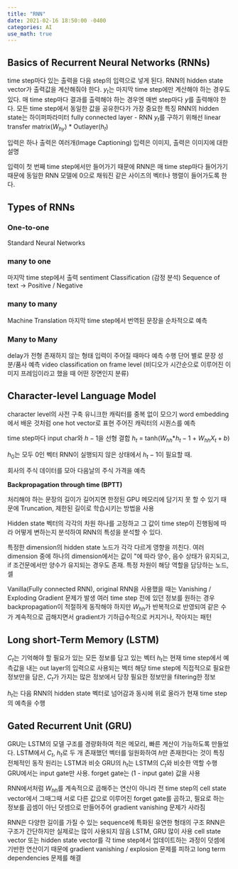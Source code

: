 ```yaml
---
title: "RNN"
date: 2021-02-16 18:50:00 -0400
categories: AI
use_math: true
---
```


## Basics of Recurrent Neural Networks (RNNs)

time step마다 있는 출력을 다음 step의 입력으로 넣게 된다.
RNN의 hidden state vector가 출력값을 계산해줘야 한다.
$y_t$는 마지막 time step에만 계산해야 하는 경우도 있다. 매 time step마다 결과를 출력해야 하는 경우엔 매번 step마다 $y$를 출력해야 한다. 모든 time step에서 동일한 값을 공유한다가 가장 중요한 특징
RNN의 hidden state는 하이퍼파라미터
fully connected layer - RNN
$y_t$를 구하기 위해선 linear transfer matrix($W_\mathit{hy}$) * Outlayer($h_t$)

입력은 하나 출력은 여러개(Image Captioning)
입력은 이미지, 출력은 이미지에 대한 설명

입력이 첫 번째 time step에서만 들어가기 때문에 RNN은 매 time step마다 들어가기 때문에 동일한 RNN 모델에 0으로 채워진 같은 사이즈의 벡터나 행렬이 들어가도록 한다.

## Types of RNNs

### One-to-one
Standard Neural Networks

### many to one
마지막 time step에서 출력
sentiment Classification (감정 분석)
Sequence of text -> Positive / Negative

### many to many
Machine Translation
마지막 time step에서 번역된 문장을 순차적으로 예측

### Many to Many
delay가 전형 존재하지 않는 형태
입력이 주어질 때마다 예측 수행
단어 별로 문장 성분/품사 예측
video classification on frame level (비디오가 시간순으로 이루어진 이미지 프레임이라고 했을 때 어떤 장면인지 분류)


## Character-level Language Model
character level의 사전 구축
  유니크한 캐릭터를 중복 없이 모으기
  word embedding에서 배운 것처럼 one hot vector로 표현
  주어진 캐릭터의 시퀀스를 예측

time step마다 input char와 $h-1$을 선형 결합
$h_t$ = tanh($W_\mathit{hh}$*$h_t - 1$ + $W_\mathit{hh}X_t + b$)

$h_0$는 모두 0인 벡터
RNN이 실행되지 않은 상태에서 $h_t - 1$이 필요할 때.

회사의 주식 데이터를 모아 다음날의 주식 가격을 예측

**Backpropagation through time (BPTT)**

처리해야 하는 문장의 길이가 길어지면 한정된 GPU 메모리에 담기지 못 할 수 있기 때문에 Truncation, 제한된 길이로 학습시키는 방법을 사용

Hidden state 벡터의 각각의 차원 하나를 고정하고 그 값이 time step이 진행됨에 따라 어떻게 변하는지 분석하여 RNN의 특성을 분석할 수 있다.

특정한 dimension의 hidden state 노드가 각각 다르게 영향을 끼친다.
여러 dimension 중에 하나의 dimension에서는 값이 "에 따라 양수, 음수 상태가 유지되고, if 조건문에서만 양수가 유지되는 경우도 존재. 특정 차원이 해당 역할을 담당하는 노드, 셀

Vanilla(Fully connected RNN), original RNN을 사용했을 때는 Vanishing / Exploding Gradient 문제가 발생
여러 time step 전에 있던 정보를 원하는 경우 backpropagation이 적절하게 동작해야 하지만 $W_\mathit{hh}$가 반복적으로 반영되여 같은 수가 계속적으로 곱해지면서 gradient가 기하급수적으로 커지거나, 작아지는 패턴



## Long short-Term Memory (LSTM)

$C_t$는 기억해야 할 필요가 있는 모든 정보를 담고 있는 벡터
$h_t$는 현재 time step에서 예측값을 내는 out layer의 입력으로 사용되는 벡터
해당 time step에 직접적으로 필요한 정보만을 담은, $C_t$가 가지는 많은 정보에서 당장 필요한 정보만을 filtering한 정보

$h_t$는 다음 RNN의 hidden state 벡터로 넘어감과 동시에 위로 올라가 현재 time step의 예측을 수행

## Gated Recurrent Unit (GRU)

GRU는 LSTM의 모델 구조를 경량화하여 적은 메모리, 빠른 계산이 가능하도록 만들었다.
LSTM에서 $C_t$, $h_t$로 두 개 존재했던 벡터를 일원화하여 $h$만 존재한다는 것이 특징
전체적인 동작 원리는 LSTM과 비슷
GRU의 $h_t$는 LSTM의 $C_t$와 비슷한 역할 수행
GRU에서는 input gate만 사용. forget gate는 (1 - input gate) 값을 사용

RNN에서처럼 $W_\mathit{hh}$를 계속적으로 곱해주는 연산이 아니라 전 time step의 cell state vector에서 그때그때 서로 다른 값으로 이루어진 forget gate를 곱하고, 필요로 하는 정보를 곱셈이 아닌 덧셈으로 만들어주어 gradient vanishing 문제가 사라짐

RNN은 다양한 길이를 가질 수 있는 sequence에 특화된 유연한 형태의 구조
RNN은 구조가 간단하지만 실제로는 많이 사용되지 않음
LSTM, GRU 많이 사용
cell state vector 또는 hidden state vector를 각 time step에서 업데이트하는 과정이 덧셈에 기반한 연산이기 때문에 gradient vanishing / explosion 문제를 피하고 long term dependencies 문제를 해결


